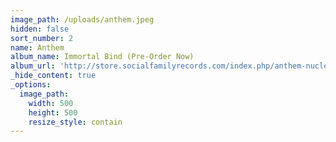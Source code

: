 ```yaml
---
image_path: /uploads/anthem.jpeg
hidden: false
sort_number: 2
name: Anthem
album_name: Immortal Bind (Pre-Order Now)
album_url: 'http://store.socialfamilyrecords.com/index.php/anthem-nucleus-cd.html'
_hide_content: true
_options:
  image_path:
    width: 500
    height: 500
    resize_style: contain
---
```


